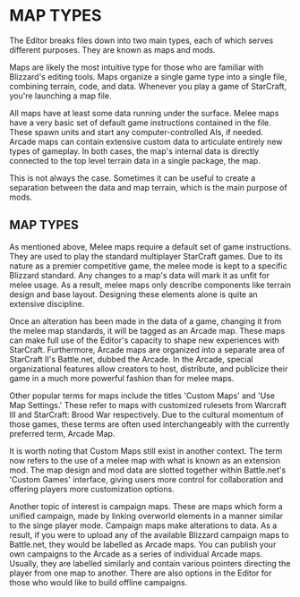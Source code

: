 MAP TYPES
=========

The Editor breaks files down into two main types, each of which serves
different purposes. They are known as maps and mods.

Maps are likely the most intuitive type for those who are familiar with
Blizzard's editing tools. Maps organize a single game type into a single
file, combining terrain, code, and data. Whenever you play a game of
StarCraft, you're launching a map file.

All maps have at least some data running under the surface. Melee maps
have a very basic set of default game instructions contained in the
file. These spawn units and start any computer-controlled AIs, if
needed. Arcade maps can contain extensive custom data to articulate
entirely new types of gameplay. In both cases, the map's internal data
is directly connected to the top level terrain data in a single package,
the map.

This is not always the case. Sometimes it can be useful to create a
separation between the data and map terrain, which is the main purpose
of mods.

MAP TYPES
---------

As mentioned above, Melee maps require a default set of game
instructions. They are used to play the standard multiplayer StarCraft
games. Due to its nature as a premier competitive game, the melee mode
is kept to a specific Blizzard standard. Any changes to a map's data
will mark it as unfit for melee usage. As a result, melee maps only
describe components like terrain design and base layout. Designing these
elements alone is quite an extensive discipline.

Once an alteration has been made in the data of a game, changing it from
the melee map standards, it will be tagged as an Arcade map. These maps
can make full use of the Editor's capacity to shape new experiences with
StarCraft. Furthermore, Arcade maps are organized into a separate area
of StarCraft II's Battle.net, dubbed the Arcade. In the Arcade, special
organizational features allow creators to host, distribute, and
publicize their game in a much more powerful fashion than for melee
maps.

Other popular terms for maps include the titles 'Custom Maps' and 'Use
Map Settings.' These refer to maps with customized rulesets from
Warcraft III and StarCraft: Brood War respectively. Due to the cultural
momentum of those games, these terms are often used interchangeably with
the currently preferred term, Arcade Map.

It is worth noting that Custom Maps still exist in another context. The
term now refers to the use of a melee map with what is known as an
extension mod. The map design and mod data are slotted together within
Battle.net's 'Custom Games' interface, giving users more control for
collaboration and offering players more customization options.

Another topic of interest is campaign maps. These are maps which form a
unified campaign, made by linking overworld elements in a manner similar
to the singe player mode. Campaign maps make alterations to data. As a
result, if you were to upload any of the available Blizzard campaign
maps to Battle.net, they would be labelled as Arcade maps. You can
publish your own campaigns to the Arcade as a series of individual
Arcade maps. Usually, they are labelled similarly and contain various
pointers directing the player from one map to another. There are also
options in the Editor for those who would like to build offline
campaigns.
